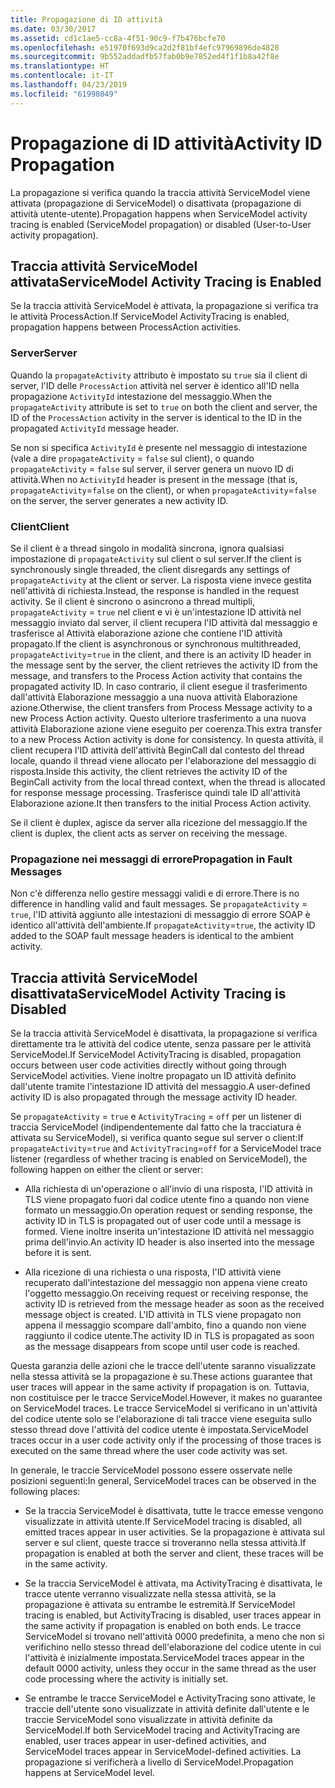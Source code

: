 ```yaml
---
title: Propagazione di ID attività
ms.date: 03/30/2017
ms.assetid: cd1c1ae5-cc8a-4f51-90c9-f7b476bcfe70
ms.openlocfilehash: e51970f693d9ca2d2f81bf4efc97969896de4828
ms.sourcegitcommit: 9b552addadfb57fab0b9e7852ed4f1f1b8a42f8e
ms.translationtype: HT
ms.contentlocale: it-IT
ms.lasthandoff: 04/23/2019
ms.locfileid: "61998049"
---
```

# <a name="activity-id-propagation"></a><span data-ttu-id="37f5a-102">Propagazione di ID attività</span><span class="sxs-lookup"><span data-stu-id="37f5a-102">Activity ID Propagation</span></span>
<span data-ttu-id="37f5a-103">La propagazione si verifica quando la traccia attività ServiceModel viene attivata (propagazione di ServiceModel) o disattivata (propagazione di attività utente-utente).</span><span class="sxs-lookup"><span data-stu-id="37f5a-103">Propagation happens when ServiceModel activity tracing is enabled (ServiceModel propagation) or disabled (User-to-User activity propagation).</span></span>  
  
## <a name="servicemodel-activity-tracing-is-enabled"></a><span data-ttu-id="37f5a-104">Traccia attività ServiceModel attivata</span><span class="sxs-lookup"><span data-stu-id="37f5a-104">ServiceModel Activity Tracing is Enabled</span></span>  
 <span data-ttu-id="37f5a-105">Se la traccia attività ServiceModel è attivata, la propagazione si verifica tra le attività ProcessAction.</span><span class="sxs-lookup"><span data-stu-id="37f5a-105">If ServiceModel ActivityTracing is enabled, propagation happens between ProcessAction activities.</span></span>  
  
### <a name="server"></a><span data-ttu-id="37f5a-106">Server</span><span class="sxs-lookup"><span data-stu-id="37f5a-106">Server</span></span>  
 <span data-ttu-id="37f5a-107">Quando la `propagateActivity` attributo è impostato su `true` sia il client di server, l'ID delle `ProcessAction` attività nel server è identico all'ID nella propagazione `ActivityId` intestazione del messaggio.</span><span class="sxs-lookup"><span data-stu-id="37f5a-107">When the `propagateActivity` attribute is set to `true` on both the client and server, the ID of the `ProcessAction` activity in the server is identical to the ID in the propagated `ActivityId` message header.</span></span>  
  
 <span data-ttu-id="37f5a-108">Se non si specifica `ActivityId` è presente nel messaggio di intestazione (vale a dire `propagateActivity` = `false` sul client), o quando `propagateActivity` = `false` sul server, il server genera un nuovo ID di attività.</span><span class="sxs-lookup"><span data-stu-id="37f5a-108">When no `ActivityId` header is present in the message (that is, `propagateActivity`=`false` on the client), or when `propagateActivity`=`false` on the server, the server generates a new activity ID.</span></span>  
  
### <a name="client"></a><span data-ttu-id="37f5a-109">Client</span><span class="sxs-lookup"><span data-stu-id="37f5a-109">Client</span></span>  
 <span data-ttu-id="37f5a-110">Se il client è a thread singolo in modalità sincrona, ignora qualsiasi impostazione di `propagateActivity` sul client o sul server.</span><span class="sxs-lookup"><span data-stu-id="37f5a-110">If the client is synchronously single threaded, the client disregards any settings of `propagateActivity` at the client or server.</span></span> <span data-ttu-id="37f5a-111">La risposta viene invece gestita nell'attività di richiesta.</span><span class="sxs-lookup"><span data-stu-id="37f5a-111">Instead, the response is handled in the request activity.</span></span> <span data-ttu-id="37f5a-112">Se il client è sincrono o asincrono a thread multipli, `propagateActivity` = `true` nel client e vi è un'intestazione ID attività nel messaggio inviato dal server, il client recupera l'ID attività dal messaggio e trasferisce al Attività elaborazione azione che contiene l'ID attività propagato.</span><span class="sxs-lookup"><span data-stu-id="37f5a-112">If the client is asynchronous or synchronous multithreaded, `propagateActivity`=`true` in the client, and there is an activity ID header in the message sent by the server, the client retrieves the activity ID from the message, and transfers to the Process Action activity that contains the propagated activity ID.</span></span> <span data-ttu-id="37f5a-113">In caso contrario, il client esegue il trasferimento dall'attività Elaborazione messaggio a una nuova attività Elaborazione azione.</span><span class="sxs-lookup"><span data-stu-id="37f5a-113">Otherwise, the client transfers from Process Message activity to a new Process Action activity.</span></span> <span data-ttu-id="37f5a-114">Questo ulteriore trasferimento a una nuova attività Elaborazione azione viene eseguito per coerenza.</span><span class="sxs-lookup"><span data-stu-id="37f5a-114">This extra transfer to a new Process Action activity is done for consistency.</span></span> <span data-ttu-id="37f5a-115">In questa attività, il client recupera l'ID attività dell'attività BeginCall dal contesto del thread locale, quando il thread viene allocato per l'elaborazione del messaggio di risposta.</span><span class="sxs-lookup"><span data-stu-id="37f5a-115">Inside this activity, the client retrieves the activity ID of the BeginCall activity from the local thread context, when the thread is allocated for response message processing.</span></span> <span data-ttu-id="37f5a-116">Trasferisce quindi tale ID all'attività Elaborazione azione.</span><span class="sxs-lookup"><span data-stu-id="37f5a-116">It then transfers to the initial Process Action activity.</span></span>  
  
 <span data-ttu-id="37f5a-117">Se il client è duplex, agisce da server alla ricezione del messaggio.</span><span class="sxs-lookup"><span data-stu-id="37f5a-117">If the client is duplex, the client acts as server on receiving the message.</span></span>  
  
### <a name="propagation-in-fault-messages"></a><span data-ttu-id="37f5a-118">Propagazione nei messaggi di errore</span><span class="sxs-lookup"><span data-stu-id="37f5a-118">Propagation in Fault Messages</span></span>  
 <span data-ttu-id="37f5a-119">Non c'è differenza nello gestire messaggi validi e di errore.</span><span class="sxs-lookup"><span data-stu-id="37f5a-119">There is no difference in handling valid and fault messages.</span></span> <span data-ttu-id="37f5a-120">Se `propagateActivity` = `true`, l'ID attività aggiunto alle intestazioni di messaggio di errore SOAP è identico all'attività dell'ambiente.</span><span class="sxs-lookup"><span data-stu-id="37f5a-120">If `propagateActivity`=`true`, the activity ID added to the SOAP fault message headers is identical to the ambient activity.</span></span>  
  
## <a name="servicemodel-activity-tracing-is-disabled"></a><span data-ttu-id="37f5a-121">Traccia attività ServiceModel disattivata</span><span class="sxs-lookup"><span data-stu-id="37f5a-121">ServiceModel Activity Tracing is Disabled</span></span>  
 <span data-ttu-id="37f5a-122">Se la traccia attività ServiceModel è disattivata, la propagazione si verifica direttamente tra le attività del codice utente, senza passare per le attività ServiceModel.</span><span class="sxs-lookup"><span data-stu-id="37f5a-122">If ServiceModel ActivityTracing is disabled, propagation occurs between user code activities directly without going through ServiceModel activities.</span></span> <span data-ttu-id="37f5a-123">Viene inoltre propagato un ID attività definito dall'utente tramite l'intestazione ID attività del messaggio.</span><span class="sxs-lookup"><span data-stu-id="37f5a-123">A user-defined activity ID is also propagated through the message activity ID header.</span></span>  
  
 <span data-ttu-id="37f5a-124">Se `propagateActivity` = `true` e `ActivityTracing` = `off` per un listener di traccia ServiceModel (indipendentemente dal fatto che la tracciatura è attivata su ServiceModel), si verifica quanto segue sul server o client:</span><span class="sxs-lookup"><span data-stu-id="37f5a-124">If `propagateActivity`=`true` and `ActivityTracing`=`off` for a ServiceModel trace listener (regardless of whether tracing is enabled on ServiceModel), the following happen on either the client or server:</span></span>  
  
- <span data-ttu-id="37f5a-125">Alla richiesta di un'operazione o all'invio di una risposta, l'ID attività in TLS viene propagato fuori dal codice utente fino a quando non viene formato un messaggio.</span><span class="sxs-lookup"><span data-stu-id="37f5a-125">On operation request or sending response, the activity ID in TLS is propagated out of user code until a message is formed.</span></span> <span data-ttu-id="37f5a-126">Viene inoltre inserita un'intestazione ID attività nel messaggio prima dell'invio.</span><span class="sxs-lookup"><span data-stu-id="37f5a-126">An activity ID header is also inserted into the message before it is sent.</span></span>  
  
- <span data-ttu-id="37f5a-127">Alla ricezione di una richiesta o una risposta, l'ID attività viene recuperato dall'intestazione del messaggio non appena viene creato l'oggetto messaggio.</span><span class="sxs-lookup"><span data-stu-id="37f5a-127">On receiving request or receiving response, the activity ID is retrieved from the message header as soon as the received message object is created.</span></span> <span data-ttu-id="37f5a-128">L'ID attività in TLS viene propagato non appena il messaggio scompare dall'ambito, fino a quando non viene raggiunto il codice utente.</span><span class="sxs-lookup"><span data-stu-id="37f5a-128">The activity ID in TLS is propagated as soon as the message disappears from scope until user code is reached.</span></span>  
  
 <span data-ttu-id="37f5a-129">Questa garanzia delle azioni che le tracce dell'utente saranno visualizzate nella stessa attività se la propagazione è su.</span><span class="sxs-lookup"><span data-stu-id="37f5a-129">These actions guarantee that user traces will appear in the same activity if propagation is on.</span></span> <span data-ttu-id="37f5a-130">Tuttavia, non costituisce per le tracce ServiceModel.</span><span class="sxs-lookup"><span data-stu-id="37f5a-130">However, it makes no guarantee on ServiceModel traces.</span></span> <span data-ttu-id="37f5a-131">Le tracce ServiceModel si verificano in un'attività del codice utente solo se l'elaborazione di tali tracce viene eseguita sullo stesso thread dove l'attività del codice utente è impostata.</span><span class="sxs-lookup"><span data-stu-id="37f5a-131">ServiceModel traces occur in a user code activity only if the processing of those traces is executed on the same thread where the user code activity was set.</span></span>  
  
 <span data-ttu-id="37f5a-132">In generale, le traccie ServiceModel possono essere osservate nelle posizioni seguenti:</span><span class="sxs-lookup"><span data-stu-id="37f5a-132">In general, ServiceModel traces can be observed in the following places:</span></span>  
  
- <span data-ttu-id="37f5a-133">Se la traccia ServiceModel è disattivata, tutte le tracce emesse vengono visualizzate in attività utente.</span><span class="sxs-lookup"><span data-stu-id="37f5a-133">If ServiceModel tracing is disabled, all emitted traces appear in user activities.</span></span> <span data-ttu-id="37f5a-134">Se la propagazione è attivata sul server e sul client, queste tracce si troveranno nella stessa attività.</span><span class="sxs-lookup"><span data-stu-id="37f5a-134">If propagation is enabled at both the server and client, these traces will be in the same activity.</span></span>  
  
- <span data-ttu-id="37f5a-135">Se la traccia ServiceModel è attivata, ma ActivityTracing è disattivata, le tracce utente verranno visualizzate nella stessa attività, se la propagazione è attivata su entrambe le estremità.</span><span class="sxs-lookup"><span data-stu-id="37f5a-135">If ServiceModel tracing is enabled, but ActivityTracing is disabled, user traces appear in the same activity if propagation is enabled on both ends.</span></span> <span data-ttu-id="37f5a-136">Le tracce ServiceModel si trovano nell'attività 0000 predefinita, a meno che non si verifichino nello stesso thread dell'elaborazione del codice utente in cui l'attività è inizialmente impostata.</span><span class="sxs-lookup"><span data-stu-id="37f5a-136">ServiceModel traces appear in the default 0000 activity, unless they occur in the same thread as the user code processing where the activity is initially set.</span></span>  
  
- <span data-ttu-id="37f5a-137">Se entrambe le tracce ServiceModel e ActivityTracing sono attivate, le traccie dell'utente sono visualizzate in attività definite dall'utente e le traccie ServiceModel sono visualizzate in attività definite da ServiceModel.</span><span class="sxs-lookup"><span data-stu-id="37f5a-137">If both ServiceModel tracing and ActivityTracing are enabled, user traces appear in user-defined activities, and ServiceModel traces appear in ServiceModel-defined activities.</span></span> <span data-ttu-id="37f5a-138">La propagazione si verificherà a livello di ServiceModel.</span><span class="sxs-lookup"><span data-stu-id="37f5a-138">Propagation happens at ServiceModel level.</span></span>

